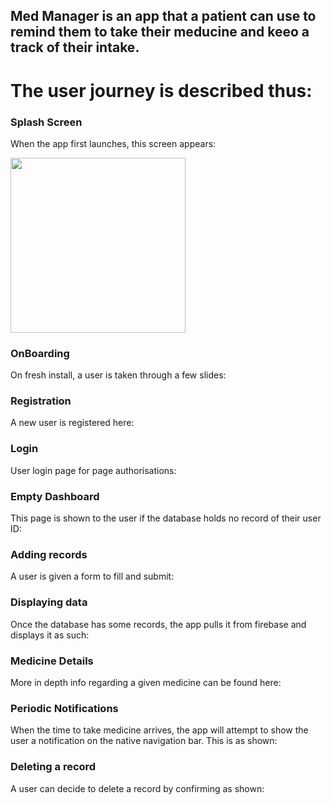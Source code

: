 ## Med Manager is an app that a patient can use to remind them to take their meducine and keeo a track of their intake.

# The user journey is described thus:

### Splash Screen
When the app first launches, this screen appears:


<img src="https://github.com/jumaallan/AndelaMedManager/blob/master/screenshots/andela-login-account.png" width="280"/> 

### OnBoarding
On fresh install, a user is taken through a few slides:
### Registration
A new user is registered here:
### Login
User login page for page authorisations:
### Empty Dashboard
This page is shown to the user if the database holds no record of their user ID:
### Adding records
A user is given a form to fill and submit:
### Displaying data
Once the database has some records, the app pulls it from firebase and displays it as such:
### Medicine Details
More in depth info regarding a given medicine can be found here:
### Periodic Notifications
When the time to take medicine arrives, the app will attempt to show the user a notification on the native navigation bar. This is as shown:
### Deleting a record
A user can decide to delete a record by confirming as shown:
